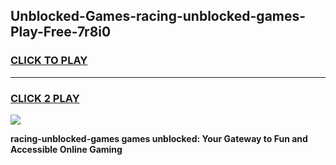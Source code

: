 
## Unblocked-Games-racing-unblocked-games-Play-Free-7r8i0
<h3>
<a href="https://premium76.site?title=racing-unblocked-games&ref=18A1">CLICK TO PLAY</a></h3>
<hr>

<h3>
<a href="https://premium76.site?title=racing-unblocked-games&ref=18A1">CLICK 2 PLAY</a>
  
</h3>

<a href="https://premium76.site?title=racing-unblocked-games&ref=18A1"><img src="https://clearcache.store/games.png"></a>


**racing-unblocked-games games unblocked: Your Gateway to Fun and Accessible Online Gaming**
